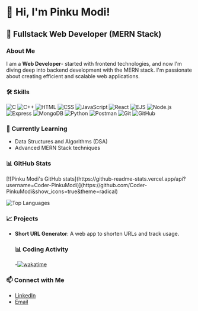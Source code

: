 # 👋 Hi, I'm Pinku Modi!

## 🚀 Fullstack Web Developer (MERN Stack)

### About Me
I am a <b>Web Developer</b>- started with frontend technologies, and now I'm diving deep into backend development with the MERN stack. I'm passionate about creating efficient and scalable web applications. 

### 🛠️ Skills


![C](https://img.shields.io/badge/C-00599C?style=for-the-badge&logo=c&logoColor=white)
![C++](https://img.shields.io/badge/C++-00599C?style=for-the-badge&logo=c%2B%2B&logoColor=white)
![HTML](https://img.shields.io/badge/HTML5-E34F26?style=for-the-badge&logo=html5&logoColor=white)
![CSS](https://img.shields.io/badge/CSS3-1572B6?style=for-the-badge&logo=css3&logoColor=white)
![JavaScript](https://img.shields.io/badge/JavaScript-F7DF1E?style=for-the-badge&logo=javascript&logoColor=black)
![React](https://img.shields.io/badge/React-61DAFB?style=for-the-badge&logo=react&logoColor=black)
![EJS](https://img.shields.io/badge/EJS-000000?style=for-the-badge&logo=ejs&logoColor=white)
![Node.js](https://img.shields.io/badge/Node.js-339933?style=for-the-badge&logo=nodedotjs&logoColor=white)
![Express](https://img.shields.io/badge/Express-000000?style=for-the-badge&logo=express&logoColor=white)
![MongoDB](https://img.shields.io/badge/MongoDB-47A248?style=for-the-badge&logo=mongodb&logoColor=white)
![Python](https://img.shields.io/badge/Python-3776AB?style=for-the-badge&logo=python&logoColor=white)
![Postman](https://img.shields.io/badge/Postman-FF6C37?style=for-the-badge&logo=postman&logoColor=white)
![Git](https://img.shields.io/badge/Git-F05032?style=for-the-badge&logo=git&logoColor=white)
![GitHub](https://img.shields.io/badge/GitHub-181717?style=for-the-badge&logo=github&logoColor=white)



  
### 🌱 Currently Learning
- Data Structures and Algorithms (DSA)
- Advanced MERN Stack techniques

### 📊 GitHub Stats
<div style="display: flex; justify-content: space-between;">
[![Pinku Modi's GitHub stats](https://github-readme-stats.vercel.app/api?username=Coder-PinkuModi)](https://github.com/Coder-PinkuModi&show_icons=true&theme=radical)
</div>

![Top Languages](https://github-readme-stats.vercel.app/api/top-langs/?username=Coder-PinkuModi&layout=compact&theme=radical)


### 📈 Projects
- **Short URL Generator**: A web app to shorten URLs and track usage.

  ### 📊 Coding Activity
  -[![wakatime](https://wakatime.com/badge/user/018d9487-531f-470c-92c5-1783b6d9cff6.svg)](https://wakatime.com/@018d9487-531f-470c-92c5-1783b6d9cff6)

### 📫 Connect with Me
- [LinkedIn](https://www.linkedin.com/in/pinku-modi-bbb0472bb)
- [Email](mailto:thecoderpinku@gmail.com)



